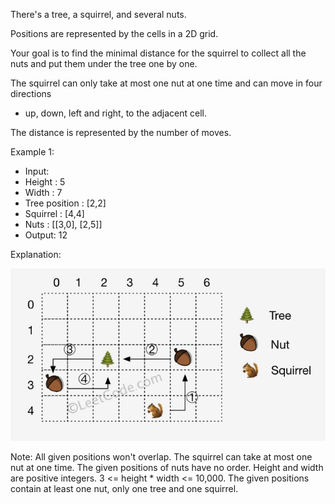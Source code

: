 There's a tree, a squirrel, and several nuts. 

Positions are represented by the cells in a 2D grid. 

Your goal is to find the minimal distance for the squirrel to collect all the nuts and put them under the tree one by one. 

The squirrel can only take at most one nut at one time and can move in four directions 
- up, down, left and right, to the adjacent cell. 

The distance is represented by the number of moves.

Example 1:
- Input: 
- Height : 5
- Width : 7
- Tree position : [2,2]
- Squirrel : [4,4]
- Nuts : [[3,0], [2,5]]
- Output: 12

Explanation:

![explanation](./explanation.png)

Note:
All given positions won't overlap.
The squirrel can take at most one nut at one time.
The given positions of nuts have no order.
Height and width are positive integers. 3 <= height * width <= 10,000.
The given positions contain at least one nut, only one tree and one squirrel.

